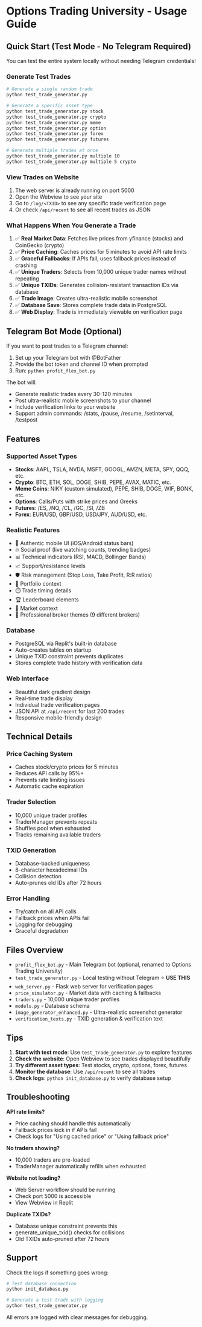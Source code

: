 # Options Trading University - Usage Guide

## Quick Start (Test Mode - No Telegram Required)

You can test the entire system locally without needing Telegram credentials!

### Generate Test Trades

```bash
# Generate a single random trade
python test_trade_generator.py

# Generate a specific asset type
python test_trade_generator.py stock
python test_trade_generator.py crypto
python test_trade_generator.py meme
python test_trade_generator.py option
python test_trade_generator.py forex
python test_trade_generator.py futures

# Generate multiple trades at once
python test_trade_generator.py multiple 10
python test_trade_generator.py multiple 5 crypto
```

### View Trades on Website

1. The web server is already running on port 5000
2. Open the Webview to see your site
3. Go to `/log/<TXID>` to see any specific trade verification page
4. Or check `/api/recent` to see all recent trades as JSON

### What Happens When You Generate a Trade

1. ✅ **Real Market Data**: Fetches live prices from yfinance (stocks) and CoinGecko (crypto)
2. ✅ **Price Caching**: Caches prices for 5 minutes to avoid API rate limits
3. ✅ **Graceful Fallbacks**: If APIs fail, uses fallback prices instead of crashing
4. ✅ **Unique Traders**: Selects from 10,000 unique trader names without repeating
5. ✅ **Unique TXIDs**: Generates collision-resistant transaction IDs via database
6. ✅ **Trade Image**: Creates ultra-realistic mobile screenshot
7. ✅ **Database Save**: Stores complete trade data in PostgreSQL
8. ✅ **Web Display**: Trade is immediately viewable on verification page

## Telegram Bot Mode (Optional)

If you want to post trades to a Telegram channel:

1. Set up your Telegram bot with @BotFather
2. Provide the bot token and channel ID when prompted
3. Run: `python profit_flex_bot.py`

The bot will:
- Generate realistic trades every 30-120 minutes
- Post ultra-realistic mobile screenshots to your channel
- Include verification links to your website
- Support admin commands: /stats, /pause, /resume, /setinterval, /testpost

## Features

### Supported Asset Types

- **Stocks**: AAPL, TSLA, NVDA, MSFT, GOOGL, AMZN, META, SPY, QQQ, etc.
- **Crypto**: BTC, ETH, SOL, DOGE, SHIB, PEPE, AVAX, MATIC, etc.
- **Meme Coins**: NIKY (custom simulated), PEPE, SHIB, DOGE, WIF, BONK, etc.
- **Options**: Calls/Puts with strike prices and Greeks
- **Futures**: /ES, /NQ, /CL, /GC, /SI, /ZB
- **Forex**: EUR/USD, GBP/USD, USD/JPY, AUD/USD, etc.

### Realistic Features

- 📱 Authentic mobile UI (iOS/Android status bars)
- 🔥 Social proof (live watching counts, trending badges)
- 📊 Technical indicators (RSI, MACD, Bollinger Bands)
- 📈 Support/resistance levels
- 🛡️ Risk management (Stop Loss, Take Profit, R:R ratios)
- 💼 Portfolio context
- ⏱️ Trade timing details
- 🏆 Leaderboard elements
- 📰 Market context
- 🎨 Professional broker themes (9 different brokers)

### Database

- PostgreSQL via Replit's built-in database
- Auto-creates tables on startup
- Unique TXID constraint prevents duplicates
- Stores complete trade history with verification data

### Web Interface

- Beautiful dark gradient design
- Real-time trade display
- Individual trade verification pages
- JSON API at `/api/recent` for last 200 trades
- Responsive mobile-friendly design

## Technical Details

### Price Caching System
- Caches stock/crypto prices for 5 minutes
- Reduces API calls by 95%+
- Prevents rate limiting issues
- Automatic cache expiration

### Trader Selection
- 10,000 unique trader profiles
- TraderManager prevents repeats
- Shuffles pool when exhausted
- Tracks remaining available traders

### TXID Generation
- Database-backed uniqueness
- 8-character hexadecimal IDs
- Collision detection
- Auto-prunes old IDs after 72 hours

### Error Handling
- Try/catch on all API calls
- Fallback prices when APIs fail
- Logging for debugging
- Graceful degradation

## Files Overview

- `profit_flex_bot.py` - Main Telegram bot (optional, renamed to Options Trading University)
- `test_trade_generator.py` - Local testing without Telegram ⭐ **USE THIS**
- `web_server.py` - Flask web server for verification pages
- `price_simulator.py` - Market data with caching & fallbacks
- `traders.py` - 10,000 unique trader profiles
- `models.py` - Database schema
- `image_generator_enhanced.py` - Ultra-realistic screenshot generator
- `verification_texts.py` - TXID generation & verification text

## Tips

1. **Start with test mode**: Use `test_trade_generator.py` to explore features
2. **Check the website**: Open Webview to see trades displayed beautifully
3. **Try different asset types**: Test stocks, crypto, options, forex, futures
4. **Monitor the database**: Use `/api/recent` to see all trades
5. **Check logs**: `python init_database.py` to verify database setup

## Troubleshooting

**API rate limits?**
- Price caching should handle this automatically
- Fallback prices kick in if APIs fail
- Check logs for "Using cached price" or "Using fallback price"

**No traders showing?**
- 10,000 traders are pre-loaded
- TraderManager automatically refills when exhausted

**Website not loading?**
- Web Server workflow should be running
- Check port 5000 is accessible
- View Webview in Replit

**Duplicate TXIDs?**
- Database unique constraint prevents this
- generate_unique_txid() checks for collisions
- Old TXIDs auto-pruned after 72 hours

## Support

Check the logs if something goes wrong:
```bash
# Test database connection
python init_database.py

# Generate a test trade with logging
python test_trade_generator.py
```

All errors are logged with clear messages for debugging.
